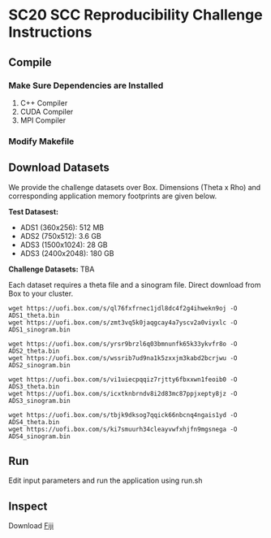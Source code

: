 # SC20 SCC Reproducibility Challenge Instructions

## Compile

### Make Sure Dependencies are Installed

1. C++ Compiler
2. CUDA Compiler
3. MPI Compiler

### Modify Makefile

## Download Datasets

We provide the challenge datasets over Box. Dimensions (Theta x Rho) and corresponding application memory footprints are given below.

**Test Datasest:**

* ADS1 (360x256): 512 MB
* ADS2 (750x512): 3.6 GB
* ADS3 (1500x1024): 28 GB
* ADS3 (2400x2048): 180 GB

**Challenge Datasets:**
TBA

Each dataset requires a theta file and a sinogram file. Direct download from Box to your cluster. 

```
wget https://uofi.box.com/s/ql76fxfrnec1jdl8dc4f2g4ihwekn9oj -O ADS1_theta.bin
wget https://uofi.box.com/s/zmt3vq5k0jaqgcay4a7yscv2a0viyxlc -O ADS1_sinogram.bin

wget https://uofi.box.com/s/yrsr9brzl6q03bmnunfk65k33ykvfr8o -O ADS2_theta.bin
wget https://uofi.box.com/s/wssrib7ud9na1k5zxxjm3kabd2bcrjwu -O ADS2_sinogram.bin

wget https://uofi.box.com/s/vi1uiecpqqiz7rjtty6fbxxwn1feoib0 -O ADS3_theta.bin
wget https://uofi.box.com/s/icxtknbrndv8i2d83mc87ppjxepty8jz -O ADS3_sinogram.bin

wget https://uofi.box.com/s/tbjk9dksog7qqick66nbcnq4ngais1yd -O ADS4_theta.bin
wget https://uofi.box.com/s/ki7smuurh34cleayvwfxhjfn9mgsnega -O ADS4_sinogram.bin

```

## Run 

Edit input parameters and run the application using run.sh

## Inspect

Download [Fiji](https://fiji.sc)

